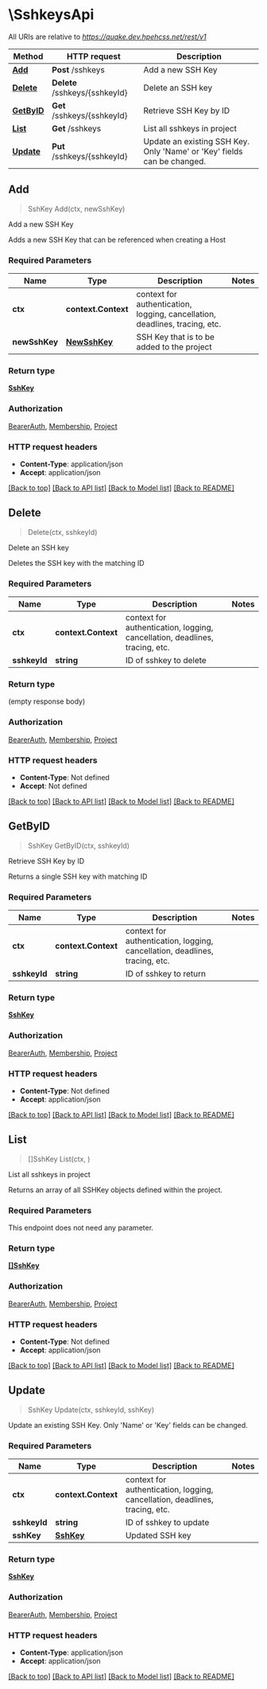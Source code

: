 # \SshkeysApi

All URIs are relative to *https://quake.dev.hpehcss.net/rest/v1*

Method | HTTP request | Description
------------- | ------------- | -------------
[**Add**](SshkeysApi.md#Add) | **Post** /sshkeys | Add a new SSH Key
[**Delete**](SshkeysApi.md#Delete) | **Delete** /sshkeys/{sshkeyId} | Delete an SSH key
[**GetByID**](SshkeysApi.md#GetByID) | **Get** /sshkeys/{sshkeyId} | Retrieve SSH Key by ID
[**List**](SshkeysApi.md#List) | **Get** /sshkeys | List all sshkeys in project
[**Update**](SshkeysApi.md#Update) | **Put** /sshkeys/{sshkeyId} | Update an existing SSH Key.  Only &#39;Name&#39; or &#39;Key&#39; fields can be changed.



## Add

> SshKey Add(ctx, newSshKey)

Add a new SSH Key

Adds a new SSH Key that can be referenced when creating a Host

### Required Parameters


Name | Type | Description  | Notes
------------- | ------------- | ------------- | -------------
**ctx** | **context.Context** | context for authentication, logging, cancellation, deadlines, tracing, etc.
**newSshKey** | [**NewSshKey**](NewSshKey.md)| SSH Key that is to be added to the project | 

### Return type

[**SshKey**](SSHKey.md)

### Authorization

[BearerAuth](../README.md#BearerAuth), [Membership](../README.md#Membership), [Project](../README.md#Project)

### HTTP request headers

- **Content-Type**: application/json
- **Accept**: application/json

[[Back to top]](#) [[Back to API list]](../README.md#documentation-for-api-endpoints)
[[Back to Model list]](../README.md#documentation-for-models)
[[Back to README]](../README.md)


## Delete

> Delete(ctx, sshkeyId)

Delete an SSH key

Deletes the SSH key with the matching ID

### Required Parameters


Name | Type | Description  | Notes
------------- | ------------- | ------------- | -------------
**ctx** | **context.Context** | context for authentication, logging, cancellation, deadlines, tracing, etc.
**sshkeyId** | **string**| ID of sshkey to delete | 

### Return type

 (empty response body)

### Authorization

[BearerAuth](../README.md#BearerAuth), [Membership](../README.md#Membership), [Project](../README.md#Project)

### HTTP request headers

- **Content-Type**: Not defined
- **Accept**: Not defined

[[Back to top]](#) [[Back to API list]](../README.md#documentation-for-api-endpoints)
[[Back to Model list]](../README.md#documentation-for-models)
[[Back to README]](../README.md)


## GetByID

> SshKey GetByID(ctx, sshkeyId)

Retrieve SSH Key by ID

Returns a single SSH key with matching ID

### Required Parameters


Name | Type | Description  | Notes
------------- | ------------- | ------------- | -------------
**ctx** | **context.Context** | context for authentication, logging, cancellation, deadlines, tracing, etc.
**sshkeyId** | **string**| ID of sshkey to return | 

### Return type

[**SshKey**](SSHKey.md)

### Authorization

[BearerAuth](../README.md#BearerAuth), [Membership](../README.md#Membership), [Project](../README.md#Project)

### HTTP request headers

- **Content-Type**: Not defined
- **Accept**: application/json

[[Back to top]](#) [[Back to API list]](../README.md#documentation-for-api-endpoints)
[[Back to Model list]](../README.md#documentation-for-models)
[[Back to README]](../README.md)


## List

> []SshKey List(ctx, )

List all sshkeys in project

Returns an array of all SSHKey objects defined within the project.

### Required Parameters

This endpoint does not need any parameter.

### Return type

[**[]SshKey**](SSHKey.md)

### Authorization

[BearerAuth](../README.md#BearerAuth), [Membership](../README.md#Membership), [Project](../README.md#Project)

### HTTP request headers

- **Content-Type**: Not defined
- **Accept**: application/json

[[Back to top]](#) [[Back to API list]](../README.md#documentation-for-api-endpoints)
[[Back to Model list]](../README.md#documentation-for-models)
[[Back to README]](../README.md)


## Update

> SshKey Update(ctx, sshkeyId, sshKey)

Update an existing SSH Key.  Only 'Name' or 'Key' fields can be changed.



### Required Parameters


Name | Type | Description  | Notes
------------- | ------------- | ------------- | -------------
**ctx** | **context.Context** | context for authentication, logging, cancellation, deadlines, tracing, etc.
**sshkeyId** | **string**| ID of sshkey to update | 
**sshKey** | [**SshKey**](SshKey.md)| Updated SSH key | 

### Return type

[**SshKey**](SSHKey.md)

### Authorization

[BearerAuth](../README.md#BearerAuth), [Membership](../README.md#Membership), [Project](../README.md#Project)

### HTTP request headers

- **Content-Type**: application/json
- **Accept**: application/json

[[Back to top]](#) [[Back to API list]](../README.md#documentation-for-api-endpoints)
[[Back to Model list]](../README.md#documentation-for-models)
[[Back to README]](../README.md)

